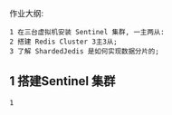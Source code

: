 作业大纲:

```
1 在三台虚拟机安装 Sentinel 集群, 一主两从:
2 搭建 Redis Cluster 3主3从;
3 了解 ShardedJedis 是如何实现数据分片的;
```

## 1 搭建Sentinel 集群

    1

